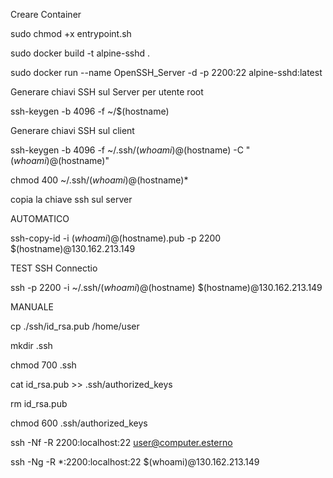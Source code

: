 Creare Container

sudo chmod +x entrypoint.sh

sudo docker build -t alpine-sshd .

sudo docker run --name OpenSSH_Server -d -p 2200:22 alpine-sshd:latest

Generare chiavi SSH sul Server per utente root

ssh-keygen -b 4096 -f ~/$(hostname)


Generare chiavi SSH sul client

ssh-keygen -b 4096 -f ~/.ssh/$(whoami)@$(hostname) -C "$(whoami)@$(hostname)"

chmod 400 ~/.ssh/$(whoami)@$(hostname)*

copia la chiave ssh sul server

AUTOMATICO 

ssh-copy-id -i $(whoami)@$(hostname).pub -p 2200 $(hostname)@130.162.213.149


TEST SSH Connectio

ssh -p 2200 -i ~/.ssh/$(whoami)@$(hostname) $(hostname)@130.162.213.149


MANUALE

cp ./ssh/id_rsa.pub /home/user

mkdir .ssh

chmod  700 .ssh

cat id_rsa.pub >> .ssh/authorized_keys

rm id_rsa.pub

chmod 600 .ssh/authorized_keys




ssh -Nf -R 2200:localhost:22 user@computer.esterno

ssh -Ng -R *:2200:localhost:22 $(whoami)@130.162.213.149

